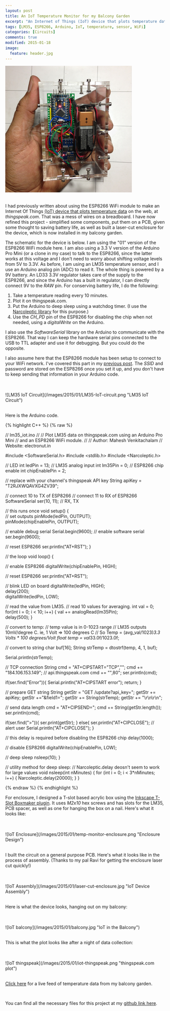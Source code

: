 ```yaml
---
layout: post
title: An IoT Temperature Monitor for my Balcony Garden
excerpt: "An Internet of Things (IoT) device that plots temperature data on thingspeak.com using an ESP8266 WiFi module, an Ardunino Pro Mini clone, and an LM35 sensor.."
tags: [LM35, ESP8266, Arduino, IoT, temperature, sensor, WiFi]
categories: [Circuits]
comments: true
modified: 2015-01-18
image:
  feature: header.jpg
---
```


![IoT sensor](/images/2015/01/iot-device.jpg "IoT Temperature Sensor")
<br />
<br />

I had previously written about using the ESP8266 WiFi module to make
an Internet Of Things [(IoT) device that plots temperature data][1] on
the web, at *thingspeak.com*. That was a mess of wires on a
breadboard. I have now refined this project - simplified some
components, put them on a PCB, given some thought to saving battery
life, as well as built a laser-cut enclosure for the device, which is
now installed in my balcony garden.

The schematic for the device is below. I am using the "01" version of
the ESP8266 WiFi module here. I am also using a 3.3 V version of the
Arduino Pro Mini (or a clone in my case) to talk to the ESP8266, since
the latter works at this voltage and I don't need to worry about
shifting voltage levels from 5V to 3.3V. As before, I am using an LM35
temperature sensor, and I use an Arduino analog pin (ADC) to read
it. The whole thing is powered by a 9V battery. An LD33 3.3V
regulator takes care of the supply to the ESP8266, and since the
Arduino has a built in regulator, I can directly connect 9V to the
*RAW* pin. For conserving battery life, I do the following:

1. Take a temperature reading every 10 minutes.
2. Plot it on thingspeak.com.
3. Put the Arduino to deep sleep using a watchdog timer. (I use the [Narcoleptic library][4] for this purpose.)
4. Use the *CH_PD* pin of the ESP8266 for disabling the chip when not needed, using a *digitalWrite* on the Arduino.

I also use the *SoftwareSerial* library on the Arduino to communicate
with the ESP8266. That way I can keep the hardware serial pins
connected to the USB to TTL adapter and use it for debugging. But you
could do the opposite.

I also assume here that the ESP8266 module has been setup to connect
to your WiFi network. I've covered this part in my [previous
post][1]. The *SSID* and password are stored on the ESP8266 once you
set it up, and you don't have to keep sending that information in your
Arduino code.

<br />
<br />
![LM35 IoT Circuit](/images/2015/01/LM35-IoT-circuit.png "LM35 IoT Circuit")
<br />
<br />

Here is the Arduino code.

{% highlight C++ %}
{% raw %}

// lm35_iot.ino
//
// Plot LM35 data on thingspeak.com using an Arduino Pro Mini 
// and an ESP8266 WiFi module.
//
// Author: Mahesh Venkitachalam
// Website: electronut.in

#include <SoftwareSerial.h>
#include <stdlib.h>
#include <Narcoleptic.h>

// LED 
int ledPin = 13;
// LM35 analog input
int lm35Pin = 0;
// ESP8266 chip enable
int chipEnablePin = 2;

// replace with your channel's thingspeak API key
String apiKey = "T2RJXWQAVXG4ZV39";

// connect 10 to TX of ESP8266
// connect 11 to RX of ESP8266
SoftwareSerial ser(10, 11); // RX, TX

// this runs once
void setup() {                
  // set outputs
  pinMode(ledPin, OUTPUT);    
  pinMode(chipEnablePin, OUTPUT);    
  
  // enable debug serial
  Serial.begin(9600); 
  // enable software serial
  ser.begin(9600);
  
  // reset ESP8266
  ser.println("AT+RST");
}

// the loop 
void loop() {
  
  // enable ESP8266
  digitalWrite(chipEnablePin, HIGH);   
  
  // reset ESP8266
  ser.println("AT+RST");

  // blink LED on board
  digitalWrite(ledPin, HIGH);   
  delay(200);               
  digitalWrite(ledPin, LOW);

  // read the value from LM35.
  // read 10 values for averaging.
  int val = 0;
  for(int i = 0; i < 10; i++) {
      val += analogRead(lm35Pin);   
      delay(500);
  }

  // convert to temp:
  // temp value is in 0-1023 range
  // LM35 outputs 10mV/degree C. ie, 1 Volt => 100 degrees C
  // So Temp = (avg_val/1023)*3.3 Volts * 100 degrees/Volt
  float temp = val*33.0f/1023.0f;

  // convert to string
  char buf[16];
  String strTemp = dtostrf(temp, 4, 1, buf);
  
  Serial.println(strTemp);
  
  // TCP connection
  String cmd = "AT+CIPSTART=\"TCP\",\"";
  cmd += "184.106.153.149"; // api.thingspeak.com
  cmd += "\",80";
  ser.println(cmd);
   
  if(ser.find("Error")){
    Serial.println("AT+CIPSTART error");
    return;
  }
  
  // prepare GET string
  String getStr = "GET /update?api_key=";
  getStr += apiKey;
  getStr +="&field1=";
  getStr += String(strTemp);
  getStr += "\r\n\r\n";

  // send data length
  cmd = "AT+CIPSEND=";
  cmd += String(getStr.length());
  ser.println(cmd);

  if(ser.find(">")){
    ser.print(getStr);
  }
  else{
    ser.println("AT+CIPCLOSE");
    // alert user
    Serial.println("AT+CIPCLOSE");
  }
    
  // this delay is required before disabling the ESP8266 chip
  delay(1000);
  
  // disable ESP8266
  digitalWrite(chipEnablePin, LOW);   

  // deep sleep 
  nsleep(10);
}

// utility method for deep sleep:
// Narcoleptic.delay deosn't seem to work for large values
void nsleep(int nMinutes) {
  for (int i = 0; i < 3*nMinutes; i++) {
    Narcoleptic.delay(20000); 
  }
}

{% endraw %}
{% endhighlight %}

For enclosure, I designed a T-slot based acrylic box using the
[Inkscape T-Slot Boxmaker plugin][3]. It uses *M2x10* hex screws and
has slots for the LM35, PCB spacer, as well as one for hanging the box on a
nail. Here's what it looks like:

<br />
<br />
![IoT Enclosure](/images/2015/01/temp-monitor-enclosure.png "Enclosure Design")
<br />
<br />

I built the circuit on a general purpose PCB. Here's what it looks
like in the process of assembly. (Thanks to my pal Ravi for getting
the enclosure laser cut quickly!)


<br />
<br />
![IoT Assembly](/images/2015/01/laser-cut-enclosure.jpg "IoT Device Assembly")
<br />
<br />

Here is what the device looks, hanging out on my balcony:

<br />
<br />
![IoT balcony](/images/2015/01/balcony.jpg "IoT in the Balcony")
<br />
<br />

This is what the plot looks like after a night of data collection:

<br />
<br />
![IoT thingspeak](/images/2015/01/iot-thingspeak.png "thingspeak.com plot")
<br />
<br />


[Click here][5] for a live feed of temperature data from my balcony garden.

<br />

You can find all the necessary files for this project at my [github link here][2].

[1]: http://electronut.in/an-iot-project-with-esp8266/
[2]: https://github.com/electronut/LM35-ESP8266-IoT
[3]: http://wyolum.com/t-slot-boxmaker/
[4]: https://code.google.com/p/narcoleptic/
[5]: https://thingspeak.com/channels/21281